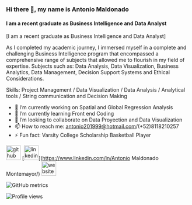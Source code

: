 ### Hi there 👋, my name is Antonio Maldonado
#### I am a recent graduate as Business Intelligence and Data Analyst
[I am a recent graduate as Business Intelligence and Data Analyst]

As I completed my academic journey, I immersed myself in a complete and challenging Business Intelligence program that encompassed a comprehensive range of subjects that allowed me to flourish in my field of expertise. Subjects such as: Data Analysis, Data Visualization, Business Analytics, Data Management, Decision Support Systems and Ethical Considerations.

Skills: Project Management / Data Visualization / Data Analysis / Analytical tools / String communication and Decision Making

- 🔭 I’m currently working on Spatial and Global Regression Analysis 
- 🌱 I’m currently learning Front end Coding 
- 👯 I’m looking to collaborate on Data Proyection and Data Visualization 
- 📫 How to reach me: antonio201999@hotmail.com/(+52)8118210257 
- ⚡ Fun fact: Varsity College Scholarship Basketball Player 


[<img src='https://cdn.jsdelivr.net/npm/simple-icons@3.0.1/icons/github.svg' alt='github' height='40'>](https://github.com/tonymm-99)  [<img src='https://cdn.jsdelivr.net/npm/simple-icons@3.0.1/icons/linkedin.svg' alt='linkedin' height='40'>](https://www.linkedin.com/in/Antonio Maldonado Montemayor/)  [<img src='https://cdn.jsdelivr.net/npm/simple-icons@3.0.1/icons/icloud.svg' alt='website' height='40'>](https://www.linkedin.com/in/antonio-maldonado-9a404a1b6/)  

![GitHub metrics](https://metrics.lecoq.io/tonymm-99)  

![Profile views](https://gpvc.arturio.dev/tonymm-99)  
